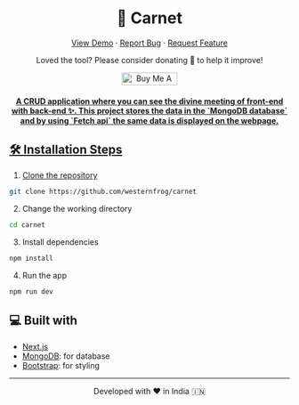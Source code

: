 
<h1 align="center">
  📝 Carnet
</h1>

<p align="center">
    <a href="https://carnet69.vercel.app/" target="blank">View Demo</a>
    ·
    <a href="https://github.com/westernfrog/carnet/issues/new/choose">Report Bug</a>
    ·
    <a href="https://github.com/westernfrog/carnet/issues/new/choose">Request Feature</a>
</p>

<p align="center">
Loved the tool? Please consider donating</a> 💸 to help it improve!
</p>

<p align="center">
<a href="https://www.buymeacoffee.com/rahuldkjain" target="_blank"><img src="https://cdn.buymeacoffee.com/buttons/default-orange.png" alt="Buy Me A Coffee" height="23" width="100" style="border-radius:1px" />
</p>
  
<h4 align="center">
A CRUD application where you can see the divine meeting of front-end with back-end ✨. This project stores the data in the `MongoDB database` and by using `Fetch api` the same data is displayed on the webpage.
</h4>

## 🛠️ Installation Steps

1. Clone the repository

```bash
git clone https://github.com/westernfrog/carnet
```

2. Change the working directory

```bash
cd carnet
```

3. Install dependencies

```bash
npm install
```

4. Run the app

```bash
npm run dev
```

## 💻 Built with

- [Next.js](https://nextjs.org/)
- [MongoDB](https://mongodb.com/): for database
- [Bootstrap](https://getbootstrap.com/): for styling

<hr>
<p align="center">
Developed with ❤️ in India 🇮🇳 
</p>
